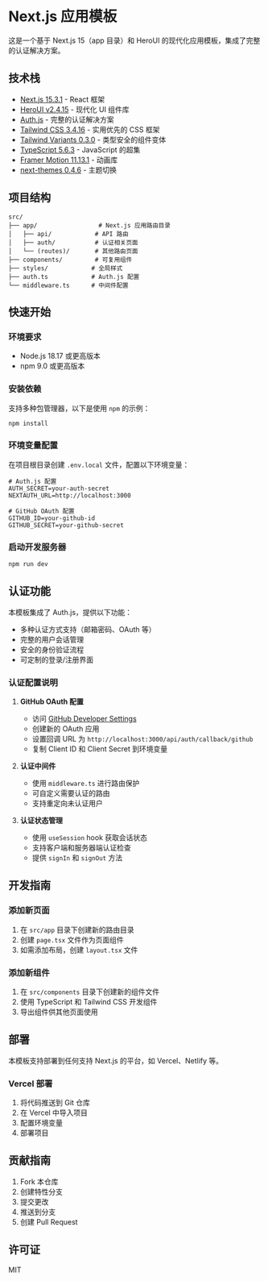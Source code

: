# Next.js 应用模板

这是一个基于 Next.js 15（app 目录）和 HeroUI 的现代化应用模板，集成了完整的认证解决方案。

## 技术栈

- [Next.js 15.3.1](https://nextjs.org/docs/getting-started) - React 框架
- [HeroUI v2.4.15](https://heroui.com/) - 现代化 UI 组件库
- [Auth.js](https://authjs.dev/) - 完整的认证解决方案
- [Tailwind CSS 3.4.16](https://tailwindcss.com/) - 实用优先的 CSS 框架
- [Tailwind Variants 0.3.0](https://tailwind-variants.org) - 类型安全的组件变体
- [TypeScript 5.6.3](https://www.typescriptlang.org/) - JavaScript 的超集
- [Framer Motion 11.13.1](https://www.framer.com/motion/) - 动画库
- [next-themes 0.4.6](https://github.com/pacocoursey/next-themes) - 主题切换

## 项目结构

```
src/
├── app/                 # Next.js 应用路由目录
│   ├── api/            # API 路由
│   ├── auth/           # 认证相关页面
│   └── (routes)/       # 其他路由页面
├── components/         # 可复用组件
├── styles/            # 全局样式
├── auth.ts            # Auth.js 配置
└── middleware.ts      # 中间件配置
```

## 快速开始

### 环境要求

- Node.js 18.17 或更高版本
- npm 9.0 或更高版本

### 安装依赖

支持多种包管理器，以下是使用 `npm` 的示例：

```bash
npm install
```

### 环境变量配置

在项目根目录创建 `.env.local` 文件，配置以下环境变量：

```env
# Auth.js 配置
AUTH_SECRET=your-auth-secret
NEXTAUTH_URL=http://localhost:3000

# GitHub OAuth 配置
GITHUB_ID=your-github-id
GITHUB_SECRET=your-github-secret
```

### 启动开发服务器

```bash
npm run dev
```

## 认证功能

本模板集成了 Auth.js，提供以下功能：

- 多种认证方式支持（邮箱密码、OAuth 等）
- 完整的用户会话管理
- 安全的身份验证流程
- 可定制的登录/注册界面

### 认证配置说明

1. **GitHub OAuth 配置**
   - 访问 [GitHub Developer Settings](https://github.com/settings/developers)
   - 创建新的 OAuth 应用
   - 设置回调 URL 为 `http://localhost:3000/api/auth/callback/github`
   - 复制 Client ID 和 Client Secret 到环境变量

2. **认证中间件**
   - 使用 `middleware.ts` 进行路由保护
   - 可自定义需要认证的路由
   - 支持重定向未认证用户

3. **认证状态管理**
   - 使用 `useSession` hook 获取会话状态
   - 支持客户端和服务器端认证检查
   - 提供 `signIn` 和 `signOut` 方法

## 开发指南

### 添加新页面

1. 在 `src/app` 目录下创建新的路由目录
2. 创建 `page.tsx` 文件作为页面组件
3. 如需添加布局，创建 `layout.tsx` 文件

### 添加新组件

1. 在 `src/components` 目录下创建新的组件文件
2. 使用 TypeScript 和 Tailwind CSS 开发组件
3. 导出组件供其他页面使用

## 部署

本模板支持部署到任何支持 Next.js 的平台，如 Vercel、Netlify 等。

### Vercel 部署

1. 将代码推送到 Git 仓库
2. 在 Vercel 中导入项目
3. 配置环境变量
4. 部署项目

## 贡献指南

1. Fork 本仓库
2. 创建特性分支
3. 提交更改
4. 推送到分支
5. 创建 Pull Request

## 许可证

MIT
